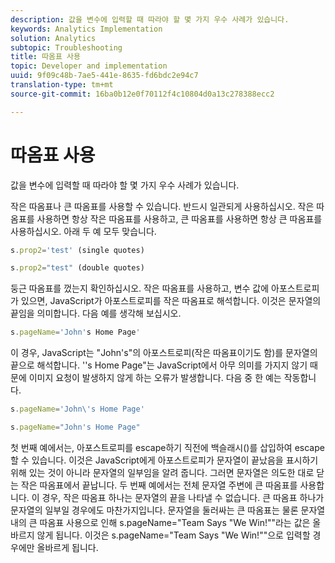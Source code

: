 ```yaml
---
description: 값을 변수에 입력할 때 따라야 할 몇 가지 우수 사례가 있습니다.
keywords: Analytics Implementation
solution: Analytics
subtopic: Troubleshooting
title: 따옴표 사용
topic: Developer and implementation
uuid: 9f09c48b-7ae5-441e-8635-fd6bdc2e94c7
translation-type: tm+mt
source-git-commit: 16ba0b12e0f70112f4c10804d0a13c278388ecc2

---
```



# 따옴표 사용

값을 변수에 입력할 때 따라야 할 몇 가지 우수 사례가 있습니다.

작은 따옴표나 큰 따옴표를 사용할 수 있습니다. 반드시 일관되게 사용하십시오. 작은 따옴표를 사용하면 항상 작은 따옴표를 사용하고, 큰 따옴표를 사용하면 항상 큰 따옴표를 사용하십시오. 아래 두 예 모두 맞습니다.

```js
s.prop2='test' (single quotes)
```

```js
s.prop2="test" (double quotes)
```

둥근 따옴표를 껐는지 확인하십시오. 작은 따옴표를 사용하고, 변수 값에 아포스트로피가 있으면, JavaScript가 아포스트로피를 작은 따옴표로 해석합니다. 이것은 문자열의 끝임을 의미합니다. 다음 예를 생각해 보십시오.

```js
s.pageName='John's Home Page'
```

이 경우, JavaScript는 "John's"의 아포스트로피(작은 따옴표이기도 함)를 문자열의 끝으로 해석합니다. ''s Home Page"는 JavaScript에서 아무 의미를 가지지 않기 때문에 이미지 요청이 발생하지 않게 하는 오류가 발생합니다. 다음 중 한 예는 작동합니다.

```js
s.pageName='John\'s Home Page'
```

```js
s.pageName="John's Home Page"
```

첫 번째 예에서는, 아포스트로피를 escape하기 직전에 백슬래시(\)를 삽입하여 escape할 수 있습니다. 이것은 JavaScript에게 아포스트로피가 문자열이 끝났음을 표시하기 위해 있는 것이 아니라 문자열의 일부임을 알려 줍니다. 그러면 문자열은 의도한 대로 닫는 작은 따옴표에서 끝납니다. 두 번째 예에서는 전체 문자열 주변에 큰 따옴표를 사용합니다. 이 경우, 작은 따옴표 하나는 문자열의 끝을 나타낼 수 없습니다. 큰 따옴표 하나가 문자열의 일부일 경우에도 마찬가지입니다. 문자열을 둘러싸는 큰 따옴표는 물론 문자열 내의 큰 따옴표 사용으로 인해 s.pageName="Team Says "We Win!""라는 값은 올바르지 않게 됩니다. 이것은 s.pageName="Team Says \"We Win!\""으로 입력할 경우에만 올바르게 됩니다.
